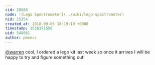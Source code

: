 ```yaml
---
cid: 20588
node: ![Lego Spectrometer](../wiki/lego-spectrometer)
nid: 15354
created_at: 2018-09-05 18:19:10 +0000
timestamp: 1536171550
uid: 548061
author: pmvecc
---
```


[@warren](/profile/warren) cool, I ordered a lego kit last week so once it arrives I will be happy to try and figure something out!